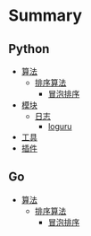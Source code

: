 # Summary

## Python

* [算法](articles/python/alg/README.md)
    * [排序算法](articles/python/alg/sort/README.md)
        * [冒泡排序](articles/python/alg/sort/bubble.md)
* [模块](articles/python/module/README.md)
    * [日志](articles/python/module/log/README.md)
        * [loguru](articles/python/module/log/loguru.md)
* [工具]()
* [插件]()

## Go

* [算法](articles/go/alg/README.md)
    * [排序算法](articles/go/alg/sort/README.md)
        * [冒泡排序](articles/go/alg/sort/bubble.md)

